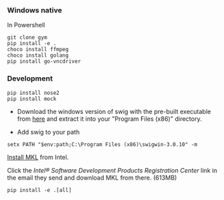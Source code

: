 ### Windows native
In Powershell
```
git clone gym
pip install -e .
choco install ffmpeg
choco install golang
pip install go-vncdriver
```

### Development

```
pip install nose2
pip install mock
```

* Download the windows version of swig with the pre-built executable from [here](http://www.swig.org/download.html) and extract it into your "Program Files (x86)" directory.

* Add swig to your path
```
setx PATH "$env:path;C:\Program Files (x86)\swigwin-3.0.10" -m
```

[Install MKL](https://software.intel.com/en-us/articles/free-mkl) from Intel.

Click the _Intel® Software Development Products Registration Center_ link in the email they send and download MKL from there. (613MB)

```
pip install -e .[all]
```
